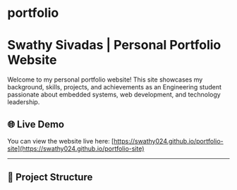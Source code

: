 # portfolio
# Swathy Sivadas | Personal Portfolio Website

Welcome to my personal portfolio website! This site showcases my background, skills, projects, and achievements as an Engineering student passionate about embedded systems, web development, and technology leadership.

## 🌐 Live Demo
You can view the website live here: [https://swathy024.github.io/portfolio-site](https://swathy024.github.io/portfolio-site)  


---

## 📁 Project Structure

